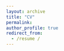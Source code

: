 ```yaml
---
layout: archive
title: "CV"
permalink: 
author_profile: true
redirect_from:
  - /resume /
---
```



